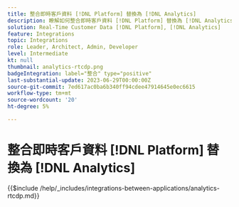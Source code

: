 ```yaml
---
title: 整合即時客戶資料 [!DNL Platform] 替換為 [!DNL Analytics]
description: 瞭解如何整合即時客戶資料 [!DNL Platform] 替換為 [!DNL Analytics].
solution: Real-Time Customer Data [!DNL Platform], [!DNL Analytics]
feature: Integrations
topic: Integrations
role: Leader, Architect, Admin, Developer
level: Intermediate
kt: null
thumbnail: analytics-rtcdp.png
badgeIntegration: label="整合" type="positive"
last-substantial-update: 2023-06-29T00:00:00Z
source-git-commit: 7ed617ac0ba6b340ff94cdee47914645e0ec6615
workflow-type: tm+mt
source-wordcount: '20'
ht-degree: 5%

---
```



# 整合即時客戶資料 [!DNL Platform] 替換為 [!DNL Analytics]

{{$include /help/_includes/integrations-between-applications/analytics-rtcdp.md}}
